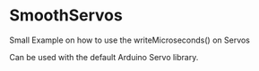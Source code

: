 SmoothServos
============

Small Example on how to use the writeMicroseconds() on Servos

Can be used with the default Arduino Servo library.
